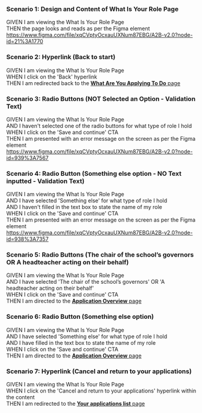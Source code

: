 ### Scenario 1: Design and Content of What Is Your Role Page

GIVEN I am viewing the What Is Your Role Page  
THEN the page looks and reads as per the Figma element  
https://www.figma.com/file/xqCVptyOcxauUXNum87EBG/A2B-v2.0?node-id=21%3A1770


### Scenario 2: Hyperlink (Back to start)

GIVEN I am viewing the What Is Your Role Page  
WHEN I click on the 'Back' hyperlink  
THEN I am redirected back to the [**What Are You Applying To Do** page](04%20What%20Are%20You%20Applying%20To%20Do%20Page.md)


### Scenario 3: Radio Buttons (NOT Selected an Option - Validation Text)

GIVEN I am viewing the What Is Your Role Page  
AND I haven't selected one of the radio buttons for what type of role I hold  
WHEN I click on the 'Save and continue' CTA  
THEN I am presented with an error message on the screen as per the Figma element  
https://www.figma.com/file/xqCVptyOcxauUXNum87EBG/A2B-v2.0?node-id=939%3A7567


### Scenario 4: Radio Button (Something else option - NO Text inputted  - Validation Text)

GIVEN I am viewing the What Is Your Role Page  
AND I have selected 'Something else' for what type of role I hold  
AND I haven't filled in the text box to state the name of my role  
WHEN I click on the 'Save and continue' CTA  
THEN I am presented with an error message on the screen as per the Figma element  
https://www.figma.com/file/xqCVptyOcxauUXNum87EBG/A2B-v2.0?node-id=938%3A7357


### Scenario 5: Radio Buttons (The chair of the school’s governors OR A headteacher acting on their behalf)

GIVEN I am viewing the What Is Your Role Page  
AND I have selected 'The chair of the school’s governors' OR 'A headteacher acting on their behalf'  
WHEN I click on the 'Save and continue' CTA  
THEN I am directed to the [**Application Overview** page](06%20Application%20Overview.md)


### Scenario 6: Radio Button (Something else option)

GIVEN I am viewing the What Is Your Role Page  
AND I have selected 'Something else' for what type of role I hold  
AND I have filled in the text box to state the name of my role  
WHEN I click on the 'Save and continue' CTA  
THEN I am directed to the [**Application Overview** page](06%20Application%20Overview.md)


### Scenario 7: Hyperlink (Cancel and return to your applications)

GIVEN I am viewing the What Is Your Role Page  
WHEN I click on the 'Cancel and return to your applications' hyperlink within the content  
THEN I am redirected to the [**Your applications list** page](03%20Your%20applications%20list%20Page.md)
